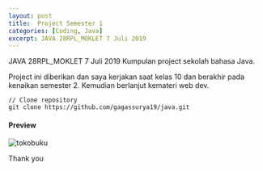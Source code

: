 ```yaml
---
layout: post
title:  Project Semester 1
categories: [Coding, Java]
excerpt: JAVA 28RPL_MOKLET 7 Juli 2019
---
```


JAVA 28RPL_MOKLET 7 Juli 2019
Kumpulan project sekolah bahasa Java.

Project ini diberikan dan saya kerjakan saat kelas 10 dan berakhir pada kenaikan semester 2. Kemudian berlanjut kemateri web dev. 

```
// Clone repository
git clone https://github.com/gagassurya19/java.git
```

#### Preview
![tokobuku]()

Thank you